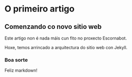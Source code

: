 O primeiro artigo
=================

## Comenzando co novo sitio web

Este artigo non é nada máis cun fito no proxecto Escornabot.

Hoxe, temos arrincado a arquitectura do sitio web con Jekyll.


### Boa sorte

Feliz markdown!

